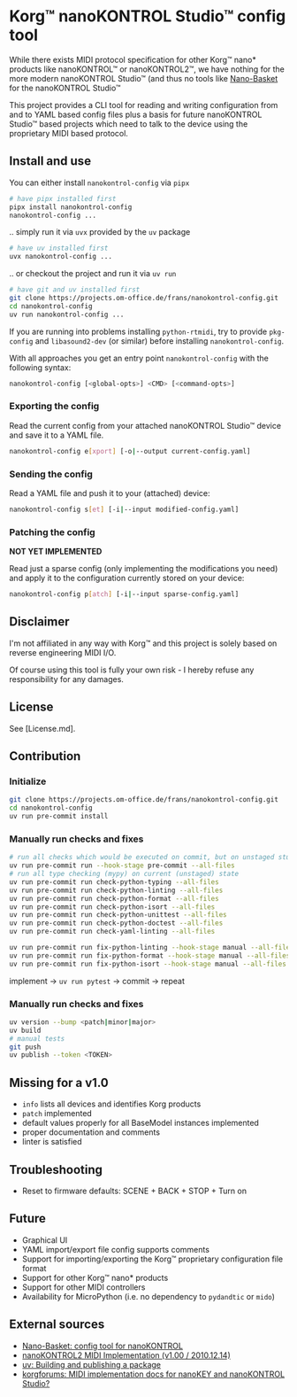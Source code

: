# Korg™ nanoKONTROL Studio™ config tool

While there exists MIDI protocol specification for other Korg™ nano* products
like nanoKONTROL™ or nanoKONTROL2™, we have nothing for the more modern
nanoKONTROL Studio™ (and thus no tools like [Nano-Basket](https://github.com/royvegard/Nano-Basket)
for the nanoKONTROL Studio™

This project provides a CLI tool for reading and writing configuration from and
to YAML based config files plus a basis for future nanoKONTROL Studio™ based
projects which need to talk to the device using the proprietary MIDI based
protocol.


## Install and use

You can either install `nanokontrol-config` via `pipx`

```bash
# have pipx installed first
pipx install nanokontrol-config
nanokontrol-config ...
```

.. simply run it via `uvx` provided by the `uv` package
```bash
# have uv installed first
uvx nanokontrol-config ...
```

.. or checkout the project and run it via `uv run`
```bash
# have git and uv installed first
git clone https://projects.om-office.de/frans/nanokontrol-config.git
cd nanokontrol-config
uv run nanokontrol-config ...
```

If you are running into problems installing `python-rtmidi`, try to provide
`pkg-config` and `libasound2-dev` (or similar) before installing
`nanokontrol-config`.

With all approaches you get an entry point `nanokontrol-config` with the
following syntax:
```bash
nanokontrol-config [<global-opts>] <CMD> [<command-opts>]
```

### Exporting the config

Read the current config from your attached nanoKONTROL Studio™ device and save
it to a YAML file.

```bash
nanokontrol-config e[xport] [-o|--output current-config.yaml]
```

### Sending the config

Read a YAML file and push it to your (attached) device:

```bash
nanokontrol-config s[et] [-i|--input modified-config.yaml]
```

### Patching the config

**NOT YET IMPLEMENTED**

Read just a sparse config (only implementing the modifications you need) and
apply it to the configuration currently stored on your device:

```bash
nanokontrol-config p[atch] [-i|--input sparse-config.yaml]
```


## Disclaimer

I'm not affiliated in any way with Korg™ and this project is solely based on
reverse engineering MIDI I/O.

Of course using this tool is fully your own risk - I hereby refuse any
responsibility for any damages.


## License

See [License.md].


## Contribution

### Initialize

```bash
git clone https://projects.om-office.de/frans/nanokontrol-config.git
cd nanokontrol-config
uv run pre-commit install
```

### Manually run checks and fixes

```bash
# run all checks which would be executed on commit, but on unstaged stuff, too
uv run pre-commit run --hook-stage pre-commit --all-files
# run all type checking (mypy) on current (unstaged) state
uv run pre-commit run check-python-typing --all-files
uv run pre-commit run check-python-linting --all-files
uv run pre-commit run check-python-format --all-files
uv run pre-commit run check-python-isort --all-files
uv run pre-commit run check-python-unittest --all-files
uv run pre-commit run check-python-doctest --all-files
uv run pre-commit run check-yaml-linting --all-files

uv run pre-commit run fix-python-linting --hook-stage manual --all-files
uv run pre-commit run fix-python-format --hook-stage manual --all-files
uv run pre-commit run fix-python-isort --hook-stage manual --all-files
```

implement -> `uv run pytest` -> commit -> repeat

### Manually run checks and fixes

```bash
uv version --bump <patch|minor|major>
uv build
# manual tests
git push
uv publish --token <TOKEN>
```


## Missing for a v1.0

* `info` lists all devices and identifies Korg products
* `patch` implemented
* default values properly for all BaseModel instances implemented
* proper documentation and comments
* linter is satisfied


## Troubleshooting

* Reset to firmware defaults: SCENE + BACK + STOP + Turn on


## Future

* Graphical UI
* YAML import/export file config supports comments
* Support for importing/exporting the Korg™ proprietary configuration file format
* Support for other Korg™ nano* products
* Support for other MIDI controllers
* Availability for MicroPython (i.e. no dependency to `pydandtic` or `mido`)


## External sources

* [Nano-Basket: config tool for nanoKONTROL](https://github.com/royvegard/Nano-Basket)
* [nanoKONTROL2 MIDI Implementation (v1.00 / 2010.12.14)](
https://cdn.korg.com/us/support/download/files/aeb2862daf0cb7db826d8c62f51ec28d.txt?response-content-disposition=attachment%3Bfilename%2A%3DUTF-8%27%27nanoKONTROL2_MIDIimp.txt)
* [uv: Building and publishing a package](https://docs.astral.sh/uv/guides/package/#preparing-your-project-for-packaging)
* [korgforums: MIDI implementation docs for nanoKEY and nanoKONTROL Studio?](https://www.korgforums.com/forum/phpBB3/viewtopic.php?t=130754&hilit=%E5%A8%87+txt)
